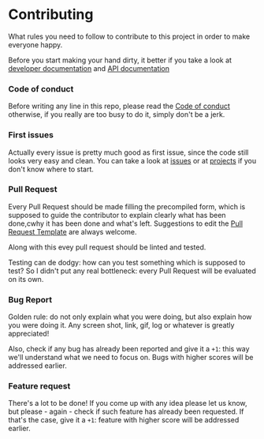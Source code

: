# Contributing

What rules you need to follow to contribute to this project in order to
make everyone happy.

Before you start making your hand dirty, it better if you take a look at
[developer documentation](../src/core/README.md) and
[API documentation](https://shikaan.github.io/titef/api/)

### Code of conduct
Before writing any line in this repo, please read the
[Code of conduct](./CODE_OF_CONDUCT.md) otherwise, if you really are
too busy to do it, simply don't be a jerk.

### First issues
Actually every issue is pretty much good as first issue, since the
code still looks very easy and clean. You can take a look at
[issues](https://github.com/shikaan/titef/issues) or at
[projects](https://github.com/shikaan/titef/projects) if you don't
know where to start.

### Pull Request
Every Pull Request should be made filling the precompiled form, which
is supposed to guide the contributor to explain clearly what has been
done,cwhy it has been done and what's left. Suggestions to edit the
[Pull Request Template](./PULL_REQUEST_TEMPLATE.md) are always welcome.

Along with this evey pull request should be linted and tested.

Testing can de dodgy: how can you test something which is supposed to
test? So I didn't put any real bottleneck: every Pull Request will be
evaluated on its own.

### Bug Report
Golden rule: do not only explain what you were doing, but also explain
how you were doing it. Any screen shot, link, gif, log or whatever is
greatly appreciated!

Also, check if any bug has already been reported and give it a `+1`:
this way we'll understand what we need to focus on. Bugs with higher
scores will be addressed earlier.

### Feature request
There's a lot to be done! If you come up with any idea please let us
know, but please - again - check if such feature has already been
requested. If that's the case, give it a `+1`: feature with higher
score will be addressed earlier.
